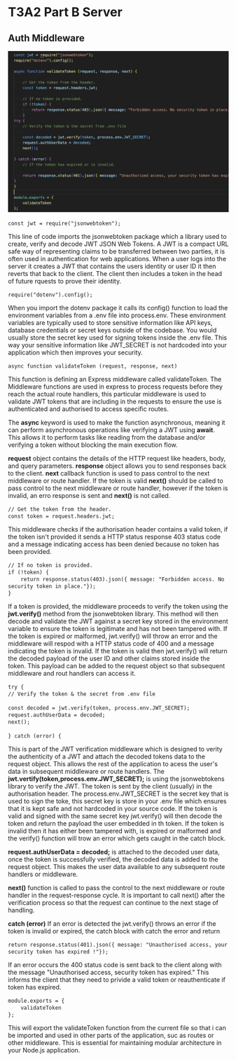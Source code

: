 # T3A2 Part B Server

## Auth Middleware
![image_auth_middleware](./src/images/auth_middleware.png)


    const jwt = require("jsonwebtoken");

This line of code imports the jsonwebtoken package which a library used to create, verify and decode JWT JSON Web Tokens. A JWT is a compact URL safe way of representing claims to be transferred between two parties, it is often used in authentication for web applications. When a user logs into the server it creates a JWT that contains the users identity or user ID it then reverts that back to the client. The client then includes a token in the head of future rquests to prove their identity.


    require("dotenv").config();

When you import the dotenv package it calls its config() function to load the environment variables from a .env file into process.env. These environment variables are typically used to store sensitive information like API keys, database credentials or secret keys outside of the codebase. You would usually store the secret key used for signing tokens inside the .env file. This way your sensitive information like JWT_SECRET is not hardcoded into your application which then improves your security.


    async function validateToken (request, response, next) 

This function is defining an Express middleware called validateToken. The Middleware functions are used in express to process requests before they reach the actual route handlers, this particular middleware is used to validate JWT tokens that are including in the requests to ensure the use is authenticated and authorised to access specific routes.

The <b>async</b> keyword is used to make the function asynchronous, meaning it can perform asynchronous operations like verifying a JWT using <b>await</b>. This allows it to perform tasks like reading from the database and/or verifying a token without blocking the main execution flow.

<b>request</b> object contains the details of the HTTP request like headers, body, and query parameters.
<b>response</b> object allows you to send responses back to the client.
<b>next</b> callback function is used to pass control to the next middleware or route handler. If the token is valid <b>next()</b> should be called to pass control to the next middleware or route handler, however if the token is invalid, an erro response is sent and <b>next()</b> is not called.

    // Get the token from the header.
    const token = request.headers.jwt;

This middleware checks if the authorisation header contains a valid token, if the token isn't provided it sends a HTTP status response 403 status code and a message indicating access has been denied because no token has been provided.

    // If no token is provided.
    if (!token) {
        return response.status(403).json({ message: "Forbidden access. No security token in place."});
    }

If a token is provided, the middleware proceeds to verify the token using the <b>jwt.verify()</b> method from the jsonwebtoken library. This method will then decode and validate the JWT against a secret key stored in the environment variable to ensure the token is legitimate and has not been tampered with.  If the token is expired or malformed, jwt.verify() will throw an error and the middleware will respod with a HTTP status code of 400 and a message indicating the token is invalid. If the token is valid then jwt.verify() will return the decoded payload of the user ID and other claims stored inside the token. This payload can be added to the request object so that  subsequent middleware and rout handlers can access it.

    try {
    // Verify the token & the secret from .env file
    
    const decoded = jwt.verify(token, process.env.JWT_SECRET);
    request.authUserData = decoded;
    next();

    } catch (error) {   

This is part of the JWT verification middleware which is designed to verity the authenticity of a JWT and attach the decoded tokens data to the request object. This allows the rest of the application to acess the user's data in subsequent middleware or route handlers. The <b>jwt.vertify(token,process.env.JWT_SECRET);</b> is using the jsonwebtokens library to verify the JWT. The token is sent by the client (usually) in the authorisation header. The process.env.JWT_SECRET is the secret key that is used to sign the toke, this secret key is store in your .env file which ensures that it is kept safe and not hardcoded in your source code. If the token is valid and signed with the same secret key jwt.verify() will then decode the token and return the payload the user embedded in th token. If the token is invalid then it has either been tampered with, is expired or malformed and the verify() function will trow an error which gets caught in the catch block.

<b>request.authUserData = decoded;</b> is attached to the decoded user data, once the token is successfully verified, the decoded data is added to the request object. This makes the user data available to any subsequent route handlers or middleware.

<b>next()</b> function is called to pass the control to the next middleware or route handler in the request-response cycle. It is important to call next() after the verification process so that the request can continue to the next stage of handling.

<b>catch (error)</b> If an error is detected the jwt.verify() throws an error if the token is invalid or expired, the catch block with catch the error and return

    return response.status(401).json({ message: "Unauthorised access, your security token has expired !"});

If an error occurs the 400 status code is sent back to the client along with the message "Unauthorised access, security token has expired." This informs the client that they need to privide a valid token or reauthenticate if token has expired.

    
    module.exports = {
        validateToken
    };

This will export the validateToken function from the current file so that i can be imported and used in other parts of the application, suc as routes or other middleware. This is essential for maintaining modular architecture in your Node.js application.
